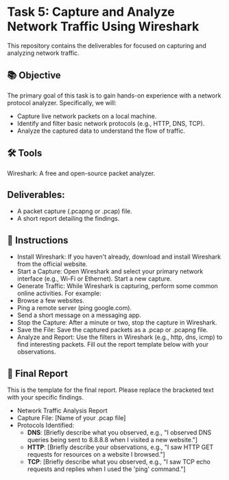  # Task 5: Capture and Analyze Network Traffic Using Wireshark
This repository contains the deliverables for focused on capturing and analyzing network traffic.

## 📚 Objective
The primary goal of this task is to gain hands-on experience with a network protocol analyzer. Specifically, we will:
* Capture live network packets on a local machine.
* Identify and filter basic network protocols (e.g., HTTP, DNS, TCP).
* Analyze the captured data to understand the flow of traffic.

## 🛠️ Tools
Wireshark: A free and open-source packet analyzer.
## Deliverables:
* A packet capture (.pcapng or .pcap) file.
* A short report detailing the findings.

## 📝 Instructions
* Install Wireshark: If you haven't already, download and install Wireshark from the official website.
* Start a Capture: Open Wireshark and select your primary network interface (e.g., Wi-Fi or Ethernet). Start a new capture.
* Generate Traffic: While Wireshark is capturing, perform some common online activities. For example:
* Browse a few websites.
* Ping a remote server (ping google.com).
* Send a short message on a messaging app.
* Stop the Capture: After a minute or two, stop the capture in Wireshark.
* Save the File: Save the captured packets as a .pcap or .pcapng file.
* Analyze and Report: Use the filters in Wireshark (e.g., http, dns, icmp) to find interesting packets. Fill out the report template below with your observations.

## 📄 Final Report
This is the template for the final report. Please replace the bracketed text with your specific findings.
* Network Traffic Analysis Report
* Capture File: [Name of your .pcap file]
* Protocols Identified:
     * **DNS**: [Briefly describe what you observed, e.g., "I observed DNS queries being sent to 8.8.8.8 when I visited a new website."]
     * **HTTP**: [Briefly describe your observations, e.g., "I saw HTTP GET requests for resources on a website I browsed."]
     * **TCP**: [Briefly describe what you observed, e.g., "I saw TCP echo requests and replies when I used the 'ping' command."]
